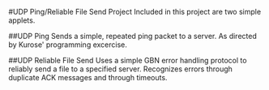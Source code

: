 #UDP Ping/Reliable File Send Project
Included in this project are two simple applets.

##UDP Ping
Sends a simple, repeated ping packet to a server. As directed by Kurose' programming excercise.

##UDP Reliable File Send
Uses a simple GBN error handling protocol to reliably send a file to a specified server.
Recognizes errors through duplicate ACK messages and through timeouts.